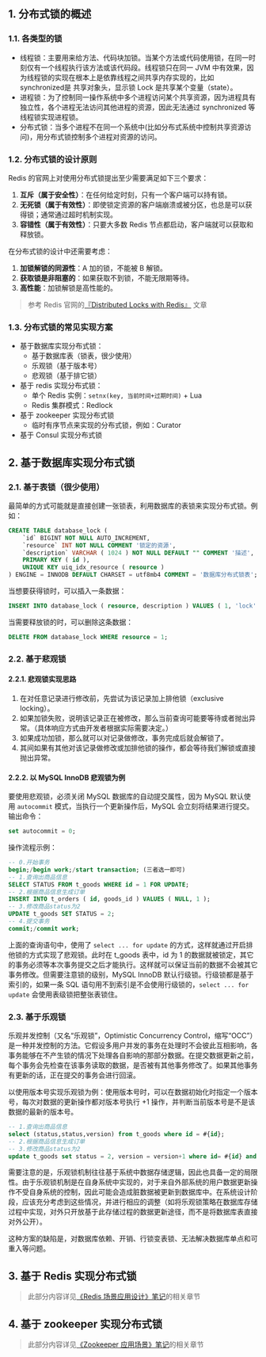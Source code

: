 ## 1. 分布式锁的概述

### 1.1. 各类型的锁

- 线程锁：主要用来给方法、代码块加锁。当某个方法或代码使用锁，在同一时刻仅有一个线程执行该方法或该代码段。线程锁只在同一 JVM 中有效果，因为线程锁的实现在根本上是依靠线程之间共享内存实现的，比如 synchronized是 共享对象头，显示锁 Lock 是共享某个变量（state）。
- 进程锁：为了控制同一操作系统中多个进程访问某个共享资源，因为进程具有独立性，各个进程无法访问其他进程的资源，因此无法通过 synchronized 等线程锁实现进程锁。
- 分布式锁：当多个进程不在同一个系统中(比如分布式系统中控制共享资源访问)，用分布式锁控制多个进程对资源的访问。

### 1.2. 分布式锁的设计原则

Redis 的官网上对使用分布式锁提出至少需要满足如下三个要求：

1. **互斥（属于安全性）**：在任何给定时刻，只有一个客户端可以持有锁。
2. **无死锁（属于有效性）**：即使锁定资源的客户端崩溃或被分区，也总是可以获得锁；通常通过超时机制实现。
3. **容错性（属于有效性）**：只要大多数 Redis 节点都启动，客户端就可以获取和释放锁。

在分布式锁的设计中还需要考虑：

1. **加锁解锁的同源性**：A 加的锁，不能被 B 解锁。
2. **获取锁是非阻塞的**：如果获取不到锁，不能无限期等待。
3. **高性能**：加锁解锁是高性能的。

> 参考 Redis 官网的[『Distributed Locks with Redis』](https://redis.io/docs/manual/patterns/distributed-locks/) 文章

### 1.3. 分布式锁的常见实现方案

- 基于数据库实现分布式锁：
    - 基于数据库表（锁表，很少使用）
    - 乐观锁（基于版本号）
    - 悲观锁（基于排它锁）
- 基于 redis 实现分布式锁：
    - 单个 Redis 实例：`setnx(key, 当前时间+过期时间)` + Lua
    - Redis 集群模式：Redlock
- 基于 zookeeper 实现分布式锁
    - 临时有序节点来实现的分布式锁，例如：Curator
- 基于 Consul 实现分布式锁

## 2. 基于数据库实现分布式锁

### 2.1. 基于表锁（很少使用）

最简单的方式可能就是直接创建一张锁表，利用数据库的表锁来实现分布式锁。例如：

```sql
CREATE TABLE database_lock (
	`id` BIGINT NOT NULL AUTO_INCREMENT,
	`resource` INT NOT NULL COMMENT '锁定的资源',
	`description` VARCHAR ( 1024 ) NOT NULL DEFAULT "" COMMENT '描述',
	PRIMARY KEY ( id ),
	UNIQUE KEY uiq_idx_resource ( resource ) 
) ENGINE = INNODB DEFAULT CHARSET = utf8mb4 COMMENT = '数据库分布式锁表';
```

当想要获得锁时，可以插入一条数据：

```sql
INSERT INTO database_lock ( resource, description ) VALUES ( 1, 'lock' );
```

当需要释放锁的时，可以删除这条数据：

```sql
DELETE FROM database_lock WHERE resource = 1;
```

### 2.2. 基于悲观锁

#### 2.2.1. 悲观锁实现思路

1. 在对任意记录进行修改前，先尝试为该记录加上排他锁（exclusive locking）。
2. 如果加锁失败，说明该记录正在被修改，那么当前查询可能要等待或者抛出异常。（具体响应方式由开发者根据实际需要决定。）
3. 如果成功加锁，那么就可以对记录做修改，事务完成后就会解锁了。
4. 其间如果有其他对该记录做修改或加排他锁的操作，都会等待我们解锁或直接抛出异常。

#### 2.2.2. 以 MySQL InnoDB 悲观锁为例

要使用悲观锁，必须关闭 MySQL 数据库的自动提交属性，因为 MySQL 默认使用 `autocommit` 模式，当执行一个更新操作后，MySQL 会立刻将结果进行提交。输出命令：

```sql
set autocommit = 0;
```

操作流程示例：

```sql
-- 0.开始事务
begin;/begin work;/start transaction; (三者选一即可)
-- 1.查询出商品信息
SELECT STATUS FROM t_goods WHERE id = 1 FOR UPDATE;
-- 2.根据商品信息生成订单
INSERT INTO t_orders ( id, goods_id ) VALUES ( NULL, 1 );
-- 3.修改商品status为2
UPDATE t_goods SET STATUS = 2;
-- 4.提交事务
commit;/commit work;
```

上面的查询语句中，使用了 `select ... for update` 的方式，这样就通过开启排他锁的方式实现了悲观锁。此时在 t_goods 表中，id 为 1 的数据就被锁定，其它的事务必须等本次事务提交之后才能执行。这样就可以保证当前的数据不会被其它事务修改。但需要注意锁的级别，MySQL InnoDB 默认行级锁。行级锁都是基于索引的，如果一条 SQL 语句用不到索引是不会使用行级锁的，`select ... for update` 会使用表级锁把整张表锁住。

### 2.3. 基于乐观锁

乐观并发控制（又名“乐观锁”，Optimistic Concurrency Control，缩写“OCC”）是一种并发控制的方法。它假设多用户并发的事务在处理时不会彼此互相影响，各事务能够在不产生锁的情况下处理各自影响的那部分数据。在提交数据更新之前，每个事务会先检查在该事务读取的数据，是否被有其他事务修改了。如果其他事务有更新的话，正在提交的事务会进行回滚。

以使用版本号实现乐观锁为例：使用版本号时，可以在数据初始化时指定一个版本号，每次对数据的更新操作都对版本号执行 +1 操作，并判断当前版本号是不是该数据的最新的版本号。

```sql
-- 1.查询出商品信息
select (status,status,version) from t_goods where id = #{id};
-- 2.根据商品信息生成订单
-- 3.修改商品status为2
update t_goods set status = 2, version = version+1 where id= #{id} and version = #{version};
```

需要注意的是，乐观锁机制往往基于系统中数据存储逻辑，因此也具备一定的局限性。由于乐观锁机制是在自身系统中实现的，对于来自外部系统的用户数据更新操作不受自身系统的控制，因此可能会造成脏数据被更新到数据库中。在系统设计阶段，应该充分考虑到这些情况，并进行相应的调整（如将乐观锁策略在数据库存储过程中实现，对外只开放基于此存储过程的数据更新途径，而不是将数据库表直接对外公开）。

这种方案的缺陷是，对数据库依赖、开销、行锁变表锁、无法解决数据库单点和可重入等问题。

## 3. 基于 Redis 实现分布式锁

> 此部分内容详见[《Redis 场景应用设计》笔记](/Database/Redis/Redis-场景应用设计)的相关章节

## 4. 基于 zookeeper 实现分布式锁

> 此部分内容详见[《Zookeeper 应用场景》笔记](/分布式微服务/服务注册中心/Zookeeper-应用场景)的相关章节
